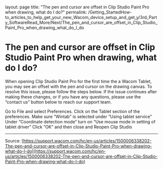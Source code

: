 layout: page
title: "The pen and cursor are offset in Clip Studio Paint Pro when drawing, what do I do?"
permalink: /Getting_StartedHow-to_articles_to_help_get_your_new_Wacom_device_setup_and_get_y/3rd_Party_SoftwareRead_More/Next/The_pen_and_cursor_are_offset_in_Clip_Studio_Paint_Pro_when_drawing_what_do_I_do

# The pen and cursor are offset in Clip Studio Paint Pro when drawing, what do I do?

When opening Clip Studio Paint Pro for the first time the a Wacom Tablet, you may see an offset with the pen and cursor on the drawing canvas. To resolve this issue, please follow the steps below. If the issue continues after making these changes, or if you have any questions, please use the “contact us” button below to reach our support team.

Go to File and select Preferences.
Click on the Tablet section of the preferences.
Make sure “Wintab” is selected under “Using tablet service”
Under “Coordinate detection mode” turn on “Use mouse mode in setting of tablet driver”
Click “OK” and then close and Reopen Clip Studio

---
Source: [https://support.wacom.com/hc/en-us/articles/1500006338202-The-pen-and-cursor-are-offset-in-Clip-Studio-Paint-Pro-when-drawing-what-do-I-do](https://support.wacom.com/hc/en-us/articles/1500006338202-The-pen-and-cursor-are-offset-in-Clip-Studio-Paint-Pro-when-drawing-what-do-I-do)
